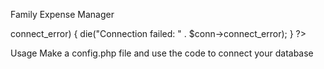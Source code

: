Family Expense Manager
<?php 
session_start(); 

$host = 'localhost'; 
$db   = 'family_expense_manager'; 
$$user = 'root'; 
$pass = ''; // Change as per your MySQL password 

$conn = new mysqli($host, $user, $pass, $db); 

if ($conn->connect_error) { 
    die("Connection failed: " . $conn->connect_error); 
} 
?>

Usage
Make a config.php file and use the code to connect your database